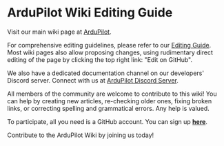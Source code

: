 # ArduPilot Wiki Editing Guide

Visit our main wiki page at [ArduPilot](https://ardupilot.org/ardupilot).

For comprehensive editing guidelines, please refer to our [Editing Guide](https://ardupilot.org/dev/docs/common-wiki_editing_guide.html). Most wiki pages also allow proposing changes, using rudimentary direct editing of the page by clicking the top right link: "Edit on GitHub". 

We also have a dedicated documentation channel on our developers' Discord server. Connect with us at [ArduPilot Discord Server](https://ardupilot.org/discord).

All members of the community are welcome to contribute to this wiki! You can help by creating new articles, re-checking older ones, fixing broken links, or correcting spelling and grammatical errors. Any help is valued.

To participate, all you need is a GitHub account. You can sign up [__here__](https://github.com/join).

Contribute to the ArduPilot Wiki by joining us today!

